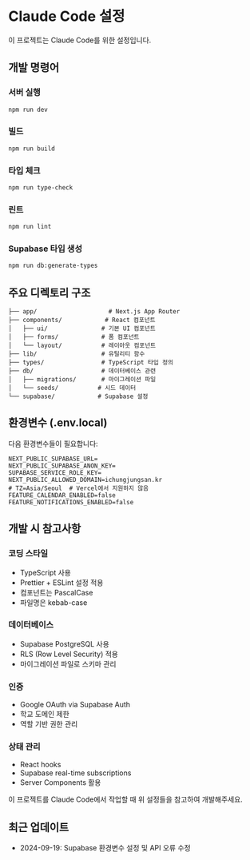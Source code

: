 # Claude Code 설정

이 프로젝트는 Claude Code를 위한 설정입니다.

## 개발 명령어

### 서버 실행
```bash
npm run dev
```

### 빌드
```bash
npm run build
```

### 타입 체크
```bash
npm run type-check
```

### 린트
```bash
npm run lint
```

### Supabase 타입 생성
```bash
npm run db:generate-types
```

## 주요 디렉토리 구조

```
├── app/                    # Next.js App Router
├── components/            # React 컴포넌트
│   ├── ui/               # 기본 UI 컴포넌트
│   ├── forms/            # 폼 컴포넌트
│   └── layout/           # 레이아웃 컴포넌트
├── lib/                  # 유틸리티 함수
├── types/                # TypeScript 타입 정의
├── db/                   # 데이터베이스 관련
│   ├── migrations/       # 마이그레이션 파일
│   └── seeds/           # 시드 데이터
└── supabase/            # Supabase 설정
```

## 환경변수 (.env.local)

다음 환경변수들이 필요합니다:

```env
NEXT_PUBLIC_SUPABASE_URL=
NEXT_PUBLIC_SUPABASE_ANON_KEY=
SUPABASE_SERVICE_ROLE_KEY=
NEXT_PUBLIC_ALLOWED_DOMAIN=ichungjungsan.kr
# TZ=Asia/Seoul  # Vercel에서 지원하지 않음
FEATURE_CALENDAR_ENABLED=false
FEATURE_NOTIFICATIONS_ENABLED=false
```

## 개발 시 참고사항

### 코딩 스타일
- TypeScript 사용
- Prettier + ESLint 설정 적용
- 컴포넌트는 PascalCase
- 파일명은 kebab-case

### 데이터베이스
- Supabase PostgreSQL 사용
- RLS (Row Level Security) 적용
- 마이그레이션 파일로 스키마 관리

### 인증
- Google OAuth via Supabase Auth
- 학교 도메인 제한
- 역할 기반 권한 관리

### 상태 관리
- React hooks
- Supabase real-time subscriptions
- Server Components 활용

이 프로젝트를 Claude Code에서 작업할 때 위 설정들을 참고하여 개발해주세요.

## 최근 업데이트
- 2024-09-19: Supabase 환경변수 설정 및 API 오류 수정